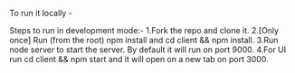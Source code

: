 To run it locally -

Steps to run in development mode:-
1.Fork the repo and clone it.
2.[Only once] Run (from the root) npm install and cd client && npm install.
3.Run node server to start the server. By default it will run on port 9000.
4.For UI run cd client && npm start and it will open on a new tab on port 3000.

